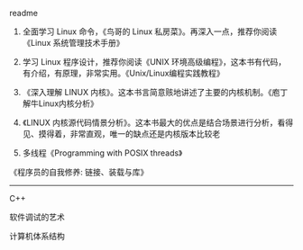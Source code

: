 readme
1. 全面学习 Linux 命令，《鸟哥的 Linux 私房菜》。再深入一点，推荐你阅读《Linux 系统管理技术手册》

2. 学习 Linux 程序设计，推荐你阅读《UNIX 环境高级编程》，这本书有代码，有介绍，有原理，非常实用。《Unix/Linux编程实践教程》

3. 《深入理解 LINUX 内核》。这本书言简意赅地讲述了主要的内核机制。《庖丁解牛Linux内核分析》

4. 《LINUX 内核源代码情景分析》。这本书最大的优点是结合场景进行分析，看得见、摸得着，非常直观，唯一的缺点还是内核版本比较老

5. 多线程《Programming with POSIX threads》



《程序员的自我修养: 链接、装载与库》


-----

C++

软件调试的艺术

计算机体系结构
